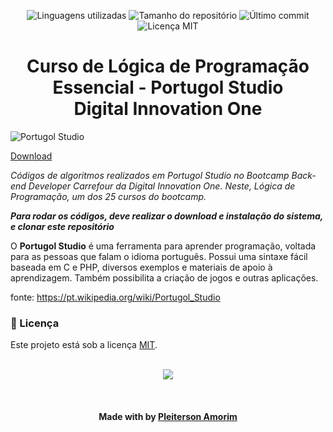 <!-- Badges session -->
<p align="center">  
  <!-- languages -->
  <img src="https://img.shields.io/github/languages/count/pleiterson/logica-portugol?style=social" alt="Linguagens utilizadas">
  <!-- repo size -->
  <img src="https://img.shields.io/github/repo-size/Pleiterson/logica-portugol?style=social" alt="Tamanho do repositório">
  <!-- last commit -->
  <img src="https://img.shields.io/github/last-commit/Pleiterson/logica-portugol?style=social" alt="Último commit">
  <!-- licence MIT -->
  <img src="https://img.shields.io/github/license/Pleiterson/logica-portugol?style=social" alt="Licença MIT">
</p>


<!--About session-->
<h1 align="center">Curso de Lógica de Programação Essencial - Portugol Studio<br>Digital Innovation One</h1>

<img src="https://imgur.com/PTMwcek.png" alt="Portugol Studio">

[Download](https://github.com/UNIVALI-LITE/Portugol-Studio/releases/)

<i>Códigos de algoritmos realizados em Portugol Studio no Bootcamp Back-end Developer Carrefour da Digital Innovation One.
Neste, Lógica de Programação, um dos 25 cursos do bootcamp.</i>

<i><b>Para rodar os códigos, deve realizar o download e instalação do sistema, e clonar este repositório</b></i>

O <b>Portugol Studio</b> é uma ferramenta para aprender programação, voltada para as pessoas que falam o idioma português. Possui uma sintaxe fácil baseada em C e PHP, diversos exemplos e materiais de apoio à aprendizagem. Também possibilita a criação de jogos e outras aplicações.

fonte: https://pt.wikipedia.org/wiki/Portugol_Studio


<!--License session-->
<h3>📝 Licença</h3>

Este projeto está sob a licença [MIT](./LICENSE).
<br><br>

<p align="center"><img src="https://imgur.com/PQ7M73U.png"></p>


<!--Bottom session-->
<br><h4 align=center>Made with by <a target="_blank" href="https://pleiterson.vercel.app" >Pleiterson Amorim</a></h4>